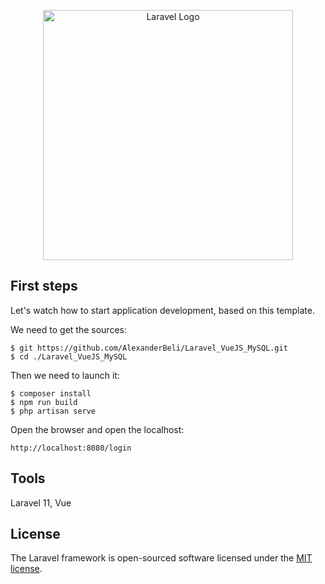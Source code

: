 <p align="center"><a href="https://laravel.com" target="_blank"><img src="https://raw.githubusercontent.com/laravel/art/master/logo-lockup/5%20SVG/2%20CMYK/1%20Full%20Color/laravel-logolockup-cmyk-red.svg" width="400" alt="Laravel Logo"></a></p>

## First steps

Let's watch how to start application development, based on this template. 

We need to get the sources:

```shell
$ git https://github.com/AlexanderBeli/Laravel_VueJS_MySQL.git
$ cd ./Laravel_VueJS_MySQL
```
Then we need to launch it:

```shell
$ composer install
$ npm run build
$ php artisan serve
```

Open the browser and open the localhost:

```shell
http://localhost:8080/login
```
## Tools

Laravel 11, Vue

## License

The Laravel framework is open-sourced software licensed under the [MIT license](https://opensource.org/licenses/MIT).
